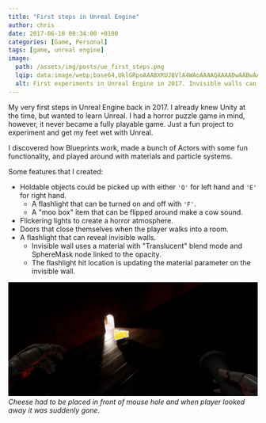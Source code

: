 ```yaml
---
title: "First steps in Unreal Engine"
author: chris
date: 2017-06-10 00:34:00 +0100
categories: [Game, Personal]
tags: [game, unreal engine]
image:
  path: /assets/img/posts/ue_first_steps.png
  lqip: data:image/webp;base64,UklGRpoAAABXRUJQVlA4WAoAAAAQAAAADwAABwAAQUxQSDIAAAARL0AmbZurmr57yyIiqE8oiG0bejIYEQTgqiDA9vqnsUSI6H+oAERp2HZ65qP/VIAWAFZQOCBCAAAA8AEAnQEqEAAIAAVAfCWkAALp8sF8rgRgAP7o9FDvMCkMde9PK7euH5M1m6VWoDXf2FkP3BqV0ZYbO6NA/VFIAAAA
  alt: First experiments in Unreal Engine in 2017. Invisible walls can be seen with flashlight.
---
```


My very first steps in Unreal Engine back in 2017. I already knew Unity at the time, but wanted to learn Unreal. I had a horror puzzle game in mind, however, it never became a fully playable game. Just a fun project to experiment and get my feet wet with Unreal.

I discovered how Blueprints work, made a bunch of Actors with some fun functionality, and played around with materials and particle systems.

Some features that I created:
- Holdable objects could be picked up with either `'Q'` for left hand and `'E'` for right hand.
  - A flashlight that can be turned on and off with `'F'`.
  - A "moo box" item that can be flipped around make a cow sound.
- Flickering lights to create a horror atmosphere.
- Doors that close themselves when the player walks into a room.
- A flashlight that can reveal invisible walls.
  - Invisible wall uses a material with "Translucent" blend mode and SphereMask node linked to the opacity.
  - The flashlight hit location is updating the material parameter on the invisible wall.

![img-first-unreal-2](/assets/img/posts/ue_first_steps_2.png)
_Cheese had to be placed in front of mouse hole and when player looked away it was suddenly gone._
